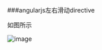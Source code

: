 ###angularjs左右滑动directive

如图所示

![image](https://github.com/claire1028/angular-study/raw/master/swipe-left-right/picc.PNG)